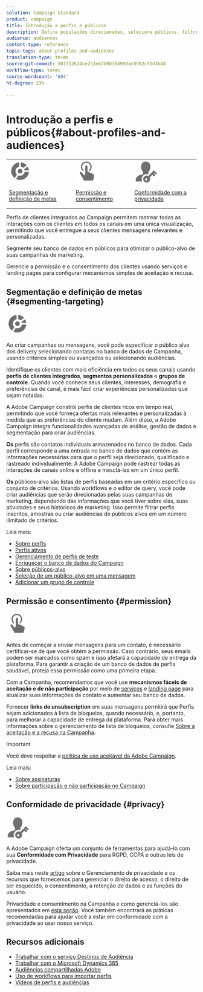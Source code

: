 ```yaml
---
solution: Campaign Standard
product: campaign
title: Introdução a perfis e públicos
description: Defina populações direcionadas, selecione públicos, filtre destinatários, colete dados e atualize perfis.
audience: audiences
content-type: reference
topic-tags: about-profiles-and-audiences
translation-type: tm+mt
source-git-commit: 501f52624ce253eb7b0d36d908ac8502cf1d3b48
workflow-type: tm+mt
source-wordcount: '604'
ht-degree: 23%

---
```



# Introdução a perfis e públicos{#about-profiles-and-audiences}

<table>
<tr>
<td><img src="assets/do-not-localize/icon_segment.svg" width="60px"><p><a href="#segmenting-targeting">Segmentação e definição de metas</a></p></td>
<td><img src="assets/do-not-localize/icon_permission.svg" width="60px"><p><a href="#permission">Permissão e consentimento</a></p></td>
<td><img src="assets/do-not-localize/icon_privacy.svg" width="60px"><p><a href="#privacy">Conformidade com a privacidade</a></p></td></tr>
</table>

Perfis de clientes integrados ao Campaign permitem rastrear todas as interações com os clientes em todos os canais em uma única visualização, permitindo que você entregue a seus clientes mensagens relevantes e personalizadas.

Segmente seu banco de dados em públicos para otimizar o público-alvo de suas campanhas de marketing.

Gerencie a permissão e o consentimento dos clientes usando serviços e landing pages para configurar mecanismos simples de aceitação e recusa.

## Segmentação e definição de metas {#segmenting-targeting}

<img src="assets/do-not-localize/icon_segment.svg" width="60px">

Ao criar campanhas ou mensagens, você pode especificar o público alvo dos delivery selecionando contatos no banco de dados de Campanha, usando critérios simples ou avançados ou selecionando audiências.

Identifique os clientes com mais eficiência em todos os seus canais usando **perfis de clientes integrados**, **segmentos personalizados** e **grupos de controle**. Quando você conhece seus clientes, interesses, demografia e preferências de canal, é mais fácil criar experiências personalizadas que sejam notadas.

A Adobe Campaign constrói perfis de clientes ricos em tempo real, permitindo que você forneça ofertas mais relevantes e personalizadas à medida que as preferências do cliente mudam. Além disso, a Adobe Campaign integra funcionalidades avançadas de análise, gestão de dados e segmentação para criar audiências.

**Os** perfis são contatos individuais armazenados no banco de dados. Cada perfil corresponde a uma entrada no banco de dados que contém as informações necessárias para que o perfil seja direcionado, qualificado e rastreado individualmente: A Adobe Campaign pode rastrear todas as interações de canais online e offline e mesclá-las em um único perfil.

**Os** públicos-alvo são listas de perfis baseadas em um critério específico ou conjunto de critérios. Usando workflows e o editor de query, você pode criar audiências que serão direcionadas pelas suas campanhas de marketing, dependendo das informações que você tiver sobre elas, suas atividades e seus históricos de marketing. Isso permite filtrar perfis inscritos, amostras ou criar audiências de públicos alvos em um número ilimitado de critérios.

Leia mais:

* [Sobre perfis](../../audiences/using/about-profiles.md)
* [Perfis ativos](../../audiences/using/active-profiles.md)
* [Gerenciamento de perfis de teste](../../audiences/using/managing-test-profiles.md)
* [Enriquecer o banco de dados do Campaign](../../audiences/using/enriching-campaign-database.md)
* [Sobre públicos-alvo](../../audiences/using/about-audiences.md)
* [Seleção de um público-alvo em uma mensagem](../../audiences/using/selecting-an-audience-in-a-message.md)
* [Adicionar um grupo de controle](../../sending/using/control-group.md)

## Permissão e consentimento {#permission}

<img src="assets/do-not-localize/icon_permission.svg"  width="60px">

Antes de começar a enviar mensagens para um contato, é necessário certificar-se de que você obtém a permissão. Caso contrário, seus emails podem ser marcados como spam e isso afetará a capacidade de entrega da plataforma. Para garantir a criação de um banco de dados de perfis saudável, proteja essa permissão como uma primeira etapa.

Com a Campanha, recomendamos que você use **mecanismos fáceis de aceitação e de não participação** por meio de [serviços](../../audiences/using/creating-a-service.md) e [landing page](../../channels/using/getting-started-with-landing-pages.md) para atualizar suas informações de contato e aumentar seu banco de dados.

Fornecer **links de unsubscription** em suas mensagens permitirá que Perfis sejam adicionados à lista de bloqueios, quando necessário, e, portanto, para melhorar a capacidade de entrega da plataforma. Para obter mais informações sobre o gerenciamento de lista de bloqueios, consulte [Sobre a aceitação e a recusa na Campanha](../../audiences/using/about-opt-in-and-opt-out-in-campaign.md).

>[!IMPORTANT]
>
>Você deve respeitar a [política de uso aceitável da Adobe Campaign](https://www.adobe.com/legal/terms/aup.html).

Leia mais:

* [Sobre assinaturas](../../audiences/using/about-subscriptions.md)
* [Sobre participação e não participação no Campaign](../../audiences/using/about-opt-in-and-opt-out-in-campaign.md)

## Conformidade de privacidade {#privacy}

<img src="assets/do-not-localize/icon_privacy.svg" width="60px">

A Adobe Campaign oferta um conjunto de ferramentas para ajudá-lo com sua **Conformidade com Privacidade** para RGPD, CCPA e outras leis de privacidade.

Saiba mais neste [artigo](https://helpx.adobe.com/br/campaign/kb/campaign-privacy.html) sobre o Gerenciamento de privacidade e os recursos que fornecemos para gerenciar o direito de acesso, o direito de ser esquecido, o consentimento, a retenção de dados e as funções do usuário.

Privacidade e consentimento na Campanha e como gerenciá-los são apresentados em [esta seção](../../start/using/privacy.md). Você também encontrará as práticas recomendadas para ajudar você a estar em conformidade com a privacidade ao usar nosso serviço.

## Recursos adicionais

* [Trabalhar com o serviço Destinos de Audiência](../../audiences/using/aep-about-audience-destinations-service.md)
* [Trabalhar com o Microsoft Dynamics 365](../../integrating/using/working-with-campaign-standard-and-microsoft-dynamics-365.md)
* [Audiências compartilhadas Adobe](../../integrating/using/sharing-audiences-with-audience-manager-or-people-core-service.md)
* [Uso de workflows para importar perfis](../../automating/using/creating-import-workflow-templates.md)
* [Vídeos de perfis e audiências](https://docs.adobe.com/content/help/en/campaign-standard-learn/tutorials/profiles-and-audiences/creating-profiles-and-audiences.html)
